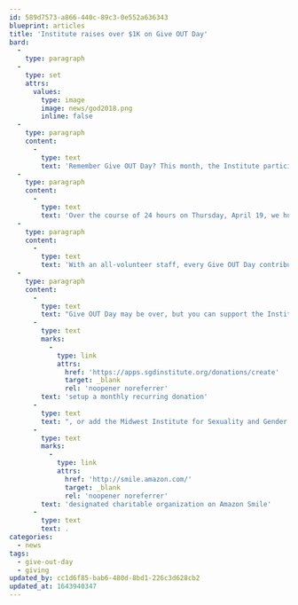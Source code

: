 ```yaml
---
id: 589d7573-a866-440c-89c3-0e552a636343
blueprint: articles
title: 'Institute raises over $1K on Give OUT Day'
bard:
  -
    type: paragraph
  -
    type: set
    attrs:
      values:
        type: image
        image: news/god2018.png
        inline: false
  -
    type: paragraph
    content:
      -
        type: text
        text: 'Remember Give OUT Day? This month, the Institute participated in the only national day of giving for the queer and trans+ community.'
  -
    type: paragraph
    content:
      -
        type: text
        text: 'Over the course of 24 hours on Thursday, April 19, we humbly received 16 gifts totaling $1,010. Members of the Institute leadership and board took to social media to share video messages and personal appeals to their networks, asking others to support the Institute’s work. Our humble, but growing, network of friends comprises students, former MBLGTACC planners, university staff, partners, and others who took the opportunity to support us because they believe in our mission and in our impact.'
  -
    type: paragraph
    content:
      -
        type: text
        text: 'With an all-volunteer staff, every Give OUT Day contribution to the Institute will help the organization and our ambassadors undertake mission-critical initiatives, and sustain strategic operations. These gifts benefit our programs, student experiences, and growth.'
  -
    type: paragraph
    content:
      -
        type: text
        text: "Give OUT Day may be over, but you can support the Institute today and any day. Invest in our work with a one-time gift,\_"
      -
        type: text
        marks:
          -
            type: link
            attrs:
              href: 'https://apps.sgdinstitute.org/donations/create'
              target: _blank
              rel: 'noopener noreferrer'
        text: 'setup a monthly recurring donation'
      -
        type: text
        text: ", or add the Midwest Institute for Sexuality and Gender Diversity as your\_"
      -
        type: text
        marks:
          -
            type: link
            attrs:
              href: 'http://smile.amazon.com/'
              target: _blank
              rel: 'noopener noreferrer'
        text: 'designated charitable organization on Amazon Smile'
      -
        type: text
        text: .
categories:
  - news
tags:
  - give-out-day
  - giving
updated_by: cc1d6f85-bab6-480d-8bd1-226c3d628cb2
updated_at: 1643940347
---
```

